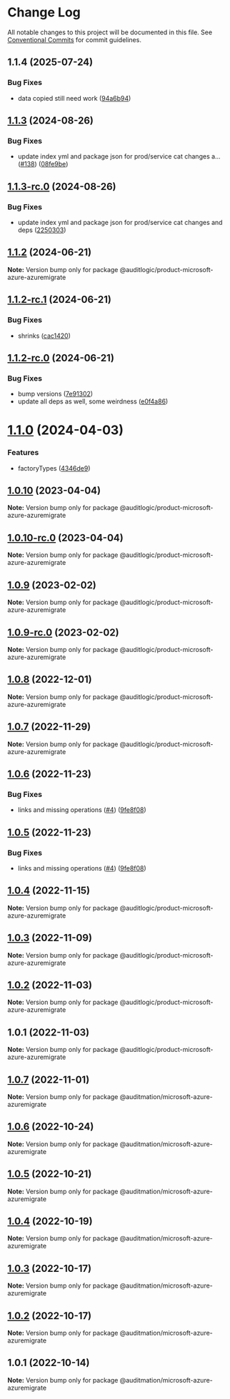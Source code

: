 # Change Log

All notable changes to this project will be documented in this file.
See [Conventional Commits](https://conventionalcommits.org) for commit guidelines.

## 1.1.4 (2025-07-24)


### Bug Fixes

* data copied still need work ([94a6b94](https://github.com/zerobias-org/product/commit/94a6b942fb0516367548599d739529536132755a))





## [1.1.3](https://github.com/auditlogic/product/compare/@auditlogic/product-microsoft-azure-azuremigrate@1.1.2...@auditlogic/product-microsoft-azure-azuremigrate@1.1.3) (2024-08-26)


### Bug Fixes

* update index yml and package json for prod/service cat changes a… ([#138](https://github.com/auditlogic/product/issues/138)) ([08fe9be](https://github.com/auditlogic/product/commit/08fe9beb1c8457462a19bc69caa02e6212d97e1a))





## [1.1.3-rc.0](https://github.com/auditlogic/product/compare/@auditlogic/product-microsoft-azure-azuremigrate@1.1.2...@auditlogic/product-microsoft-azure-azuremigrate@1.1.3-rc.0) (2024-08-26)


### Bug Fixes

* update index yml and package json for prod/service cat changes and deps ([2250303](https://github.com/auditlogic/product/commit/225030363a363608240135b7ebed386b28f01e4b))





## [1.1.2](https://github.com/auditlogic/product/compare/@auditlogic/product-microsoft-azure-azuremigrate@1.1.2-rc.1...@auditlogic/product-microsoft-azure-azuremigrate@1.1.2) (2024-06-21)

**Note:** Version bump only for package @auditlogic/product-microsoft-azure-azuremigrate





## [1.1.2-rc.1](https://github.com/auditlogic/product/compare/@auditlogic/product-microsoft-azure-azuremigrate@1.1.2-rc.0...@auditlogic/product-microsoft-azure-azuremigrate@1.1.2-rc.1) (2024-06-21)


### Bug Fixes

* shrinks ([cac1420](https://github.com/auditlogic/product/commit/cac14200fefcd8183ab69fe89a47bd3f70f563e9))





## [1.1.2-rc.0](https://github.com/auditlogic/product/compare/@auditlogic/product-microsoft-azure-azuremigrate@1.1.0...@auditlogic/product-microsoft-azure-azuremigrate@1.1.2-rc.0) (2024-06-21)


### Bug Fixes

* bump versions ([7e91302](https://github.com/auditlogic/product/commit/7e913023b8b312150ed7762c32fbbe616be71de5))
* update all deps as well, some weirdness ([e0f4a86](https://github.com/auditlogic/product/commit/e0f4a864714e2d3de6bbf3da014d5312fe53be2f))





# [1.1.0](https://github.com/auditlogic/product/compare/@auditlogic/product-microsoft-azure-azuremigrate@1.0.10...@auditlogic/product-microsoft-azure-azuremigrate@1.1.0) (2024-04-03)


### Features

* factoryTypes ([4346de9](https://github.com/auditlogic/product/commit/4346de92693aee892fccf725338ffc7b80ab182b))





## [1.0.10](https://github.com/auditlogic/product/compare/@auditlogic/product-microsoft-azure-azuremigrate@1.0.9...@auditlogic/product-microsoft-azure-azuremigrate@1.0.10) (2023-04-04)

**Note:** Version bump only for package @auditlogic/product-microsoft-azure-azuremigrate





## [1.0.10-rc.0](https://github.com/auditlogic/product/compare/@auditlogic/product-microsoft-azure-azuremigrate@1.0.9...@auditlogic/product-microsoft-azure-azuremigrate@1.0.10-rc.0) (2023-04-04)

**Note:** Version bump only for package @auditlogic/product-microsoft-azure-azuremigrate





## [1.0.9](https://github.com/auditlogic/product/compare/@auditlogic/product-microsoft-azure-azuremigrate@1.0.8...@auditlogic/product-microsoft-azure-azuremigrate@1.0.9) (2023-02-02)

**Note:** Version bump only for package @auditlogic/product-microsoft-azure-azuremigrate





## [1.0.9-rc.0](https://github.com/auditlogic/product/compare/@auditlogic/product-microsoft-azure-azuremigrate@1.0.8...@auditlogic/product-microsoft-azure-azuremigrate@1.0.9-rc.0) (2023-02-02)

**Note:** Version bump only for package @auditlogic/product-microsoft-azure-azuremigrate





## [1.0.8](https://github.com/auditlogic/product/compare/@auditlogic/product-microsoft-azure-azuremigrate@1.0.7...@auditlogic/product-microsoft-azure-azuremigrate@1.0.8) (2022-12-01)

**Note:** Version bump only for package @auditlogic/product-microsoft-azure-azuremigrate





## [1.0.7](https://github.com/auditlogic/product/compare/@auditlogic/product-microsoft-azure-azuremigrate@1.0.6...@auditlogic/product-microsoft-azure-azuremigrate@1.0.7) (2022-11-29)

**Note:** Version bump only for package @auditlogic/product-microsoft-azure-azuremigrate





## [1.0.6](https://github.com/auditlogic/product/compare/@auditlogic/product-microsoft-azure-azuremigrate@1.0.4...@auditlogic/product-microsoft-azure-azuremigrate@1.0.6) (2022-11-23)


### Bug Fixes

* links and missing operations ([#4](https://github.com/auditlogic/product/issues/4)) ([9fe8f08](https://github.com/auditlogic/product/commit/9fe8f08fe7c57fdb79f991ac35bd6ac2e7dcad38))





## [1.0.5](https://github.com/auditlogic/product/compare/@auditlogic/product-microsoft-azure-azuremigrate@1.0.4...@auditlogic/product-microsoft-azure-azuremigrate@1.0.5) (2022-11-23)


### Bug Fixes

* links and missing operations ([#4](https://github.com/auditlogic/product/issues/4)) ([9fe8f08](https://github.com/auditlogic/product/commit/9fe8f08fe7c57fdb79f991ac35bd6ac2e7dcad38))





## [1.0.4](https://github.com/auditlogic/product/compare/@auditlogic/product-microsoft-azure-azuremigrate@1.0.3...@auditlogic/product-microsoft-azure-azuremigrate@1.0.4) (2022-11-15)

**Note:** Version bump only for package @auditlogic/product-microsoft-azure-azuremigrate





## [1.0.3](https://github.com/auditlogic/product/compare/@auditlogic/product-microsoft-azure-azuremigrate@1.0.2...@auditlogic/product-microsoft-azure-azuremigrate@1.0.3) (2022-11-09)

**Note:** Version bump only for package @auditlogic/product-microsoft-azure-azuremigrate





## [1.0.2](https://github.com/auditlogic/product/compare/@auditlogic/product-microsoft-azure-azuremigrate@1.0.1...@auditlogic/product-microsoft-azure-azuremigrate@1.0.2) (2022-11-03)

**Note:** Version bump only for package @auditlogic/product-microsoft-azure-azuremigrate





## 1.0.1 (2022-11-03)

**Note:** Version bump only for package @auditlogic/product-microsoft-azure-azuremigrate





## [1.0.7](https://github.com/auditmation/store-content/compare/@auditmation/microsoft-azure-azuremigrate@1.0.6...@auditmation/microsoft-azure-azuremigrate@1.0.7) (2022-11-01)

**Note:** Version bump only for package @auditmation/microsoft-azure-azuremigrate





## [1.0.6](https://github.com/auditmation/store-content/compare/@auditmation/microsoft-azure-azuremigrate@1.0.5...@auditmation/microsoft-azure-azuremigrate@1.0.6) (2022-10-24)

**Note:** Version bump only for package @auditmation/microsoft-azure-azuremigrate





## [1.0.5](https://github.com/auditmation/store-content/compare/@auditmation/microsoft-azure-azuremigrate@1.0.4...@auditmation/microsoft-azure-azuremigrate@1.0.5) (2022-10-21)

**Note:** Version bump only for package @auditmation/microsoft-azure-azuremigrate





## [1.0.4](https://github.com/auditmation/store-content/compare/@auditmation/microsoft-azure-azuremigrate@1.0.3...@auditmation/microsoft-azure-azuremigrate@1.0.4) (2022-10-19)

**Note:** Version bump only for package @auditmation/microsoft-azure-azuremigrate





## [1.0.3](https://github.com/auditmation/store-content/compare/@auditmation/microsoft-azure-azuremigrate@1.0.2...@auditmation/microsoft-azure-azuremigrate@1.0.3) (2022-10-17)

**Note:** Version bump only for package @auditmation/microsoft-azure-azuremigrate





## [1.0.2](https://github.com/auditmation/store-content/compare/@auditmation/microsoft-azure-azuremigrate@1.0.1...@auditmation/microsoft-azure-azuremigrate@1.0.2) (2022-10-17)

**Note:** Version bump only for package @auditmation/microsoft-azure-azuremigrate





## 1.0.1 (2022-10-14)

**Note:** Version bump only for package @auditmation/microsoft-azure-azuremigrate
